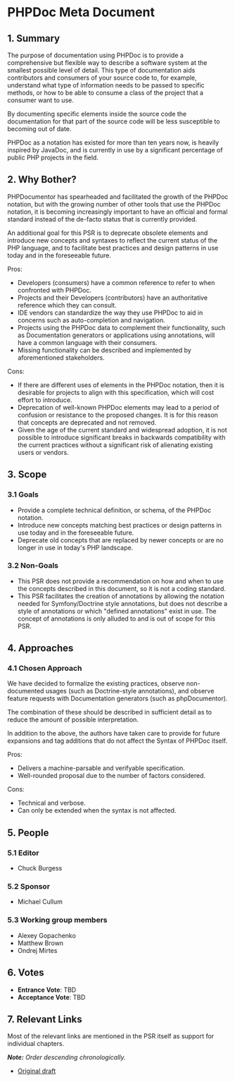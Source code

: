# PHPDoc Meta Document

## 1. Summary

The purpose of documentation using PHPDoc is to provide a comprehensive but flexible way to describe a software system
at the smallest possible level of detail. This type of documentation aids contributors and consumers of your source
code to, for example, understand what type of information needs to be passed to specific methods, or how to be able to
consume a class of the project that a consumer want to use.

By documenting specific elements inside the source code the documentation for that part of the source code will be less
susceptible to becoming out of date.

PHPDoc as a notation has existed for more than ten years now, is heavily inspired by JavaDoc, and is currently in use by a
significant percentage of public PHP projects in the field.

## 2. Why Bother?

PHPDocumentor has spearheaded and facilitated the growth of the PHPDoc notation, but with the growing number of other
tools that use the PHPDoc notation, it is becoming increasingly important to have an official and formal standard
instead of the de-facto status that is currently provided.

An additional goal for this PSR is to deprecate obsolete elements and introduce new concepts and syntaxes to reflect the
current status of the PHP language, and to facilitate best practices and design patterns in use today and in the
foreseeable future.

Pros:

* Developers (consumers) have a common reference to refer to when confronted with PHPDoc.
* Projects and their Developers (contributors) have an authoritative reference which they can consult.
* IDE vendors can standardize the way they use PHPDoc to aid in concerns such as auto-completion and navigation.
* Projects using the PHPDoc data to complement their functionality, such as Documentation generators or applications
  using annotations, will have a common language with their consumers.
* Missing functionality can be described and implemented by aforementioned stakeholders.

Cons:

* If there are different uses of elements in the PHPDoc notation, then it is desirable for projects to align with this
  specification, which will cost effort to introduce.
* Deprecation of well-known PHPDoc elements may lead to a period of confusion or resistance to the proposed changes. It
  is for this reason that concepts are deprecated and not removed.
* Given the age of the current standard and widespread adoption, it is not possible to introduce significant breaks in
  backwards compatibility with the current practices without a significant risk of alienating existing users or vendors.

## 3. Scope

### 3.1 Goals

* Provide a complete technical definition, or schema, of the PHPDoc notation.
* Introduce new concepts matching best practices or design patterns in use today and in the foreseeable future.
* Deprecate old concepts that are replaced by newer concepts or are no longer in use in today's PHP landscape.

### 3.2 Non-Goals

* This PSR does not provide a recommendation on how and when to use the concepts described in this document,
  so it is not a coding standard.
* This PSR facilitates the creation of annotations by allowing the notation needed for Symfony/Doctrine style
  annotations, but does not describe a style of annotations or which "defined annotations" exist in use. The concept of annotations is only
  alluded to and is out of scope for this PSR.

## 4. Approaches

### 4.1 Chosen Approach

We have decided to formalize the existing practices, observe non-documented usages (such as Doctrine-style
annotations), and observe feature requests with Documentation generators (such as phpDocumentor).

The combination of these should be described in sufficient detail as to reduce the amount of possible interpretation.

In addition to the above, the authors have taken care to provide for future expansions and tag additions that do not
affect the Syntax of PHPDoc itself.

Pros:

* Delivers a machine-parsable and verifyable specification.
* Well-rounded proposal due to the number of factors considered.

Cons:

* Technical and verbose.
* Can only be extended when the syntax is not affected.

## 5. People

### 5.1 Editor

 * Chuck Burgess

### 5.2 Sponsor

 * Michael Cullum

### 5.3 Working group members

 * Alexey Gopachenko
 * Matthew Brown
 * Ondrej Mirtes

## 6. Votes

* **Entrance Vote**: TBD
* **Acceptance Vote**: TBD

## 7. Relevant Links

Most of the relevant links are mentioned in the PSR itself as support for individual chapters.

_**Note:** Order descending chronologically._

* [Original draft](https://github.com/phpDocumentor/phpDocumentor2/commit/0dbdbfa318d197279b414e5c0d1ffb142b31a528#docs/PSR.md)
